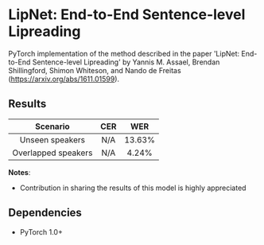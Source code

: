 # LipNet: End-to-End Sentence-level Lipreading

PyTorch implementation of the method described in the paper 'LipNet: End-to-End Sentence-level Lipreading' by Yannis M. Assael, Brendan Shillingford, Shimon Whiteson, and Nando de Freitas (https://arxiv.org/abs/1611.01599).

## Results
|       Scenario          |  CER  |  WER  |
|:-----------------------:|:-----:|:-----:|
|    Unseen speakers      |  N/A  |  13.63%  |
|   Overlapped speakers   |  N/A  |  4.24%  |

**Notes**:

- Contribution in sharing the results of this model is highly appreciated

## Dependencies
* PyTorch 1.0+
